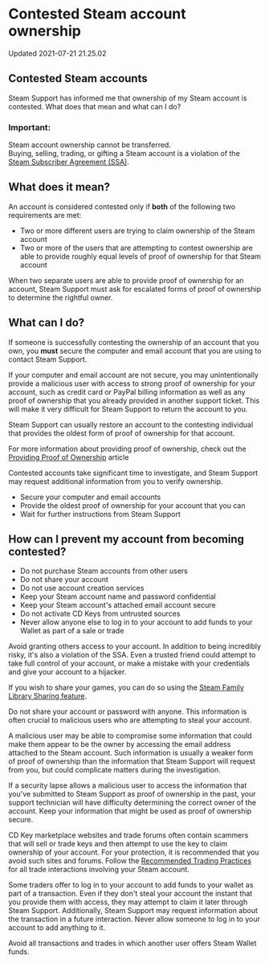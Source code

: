 # Contested Steam account ownership
Updated 2021-07-21 21.25.02

## Contested Steam accounts
Steam Support has informed me that ownership of my Steam account is contested. What does that mean and what can I do?  
  
  ### Important:
Steam account ownership cannot be transferred.  
Buying, selling, trading, or gifting a Steam account is a violation of the [Steam Subscriber Agreement (SSA)](http://store.steampowered.com/subscriber_agreement/).  
  
## What does it mean?
An account is considered contested only if **both** of the following two requirements are met:  

* Two or more different users are trying to claim ownership of the Steam account
* Two or more of the users that are attempting to contest ownership are able to provide roughly equal levels of proof of ownership for that Steam account

  
When two separate users are able to provide proof of ownership for an account, Steam Support must ask for escalated forms of proof of ownership to determine the rightful owner.  
  
  
## What can I do?
If someone is successfully contesting the ownership of an account that you own, you **must** secure the computer and email account that you are using to contact Steam Support.  
  
If your computer and email account are not secure, you may unintentionally provide a malicious user with access to strong proof of ownership for your account, such as credit card or PayPal billing information as well as any proof of ownership that you already provided in another support ticket. This will make it very difficult for Steam Support to return the account to you.  
  
Steam Support can usually restore an account to the contesting individual that provides the oldest form of proof of ownership for that account.  
  
For more information about providing proof of ownership, check out the [Providing Proof of Ownership](https://help.steampowered.com/en/faqs/view/40A0-8B4B-B54B-C51A) article  
  
Contested accounts take significant time to investigate, and Steam Support may request additional information from you to verify ownership.  

* Secure your computer and email accounts
* Provide the oldest proof of ownership for your account that you can
* Wait for further instructions from Steam Support

  
  
  
## How can I prevent my account from becoming contested?
  

* Do not purchase Steam accounts from other users
* Do not share your account
* Do not use account creation services
* Keep your Steam account name and password confidential
* Keep your Steam account's attached email account secure
* Do not activate CD Keys from untrusted sources
* Never allow anyone else to log in to your account to add funds to your Wallet as part of a sale or trade

  
  
Avoid granting others access to your account. In addition to being incredibly risky, it's also a violation of the SSA. Even a trusted friend could attempt to take full control of your account, or make a mistake with your credentials and give your account to a hijacker.   
  
If you wish to share your games, you can do so using the [Steam Family Library Sharing feature](https://help.steampowered.com/en/faqs/view/57A7-503C-991F-E9A8).  
  
Do not share your account or password with anyone. This information is often crucial to malicious users who are attempting to steal your account.  
  
A malicious user may be able to compromise some information that could make them appear to be the owner by accessing the email address attached to the Steam account. Such information is usually a weaker form of proof of ownership than the information that Steam Support will request from you, but could complicate matters during the investigation.  
  
If a security lapse allows a malicious user to access the information that you've submitted to Steam Support as proof of ownership in the past, your support technician will have difficulty determining the correct owner of the account. Keep your information that might be used as proof of ownership secure.   
  
CD Key marketplace websites and trade forums often contain scammers that will sell or trade keys and then attempt to use the key to claim ownership of your account. For your protection, it is recommended that you avoid such sites and forums. Follow the [Recommended Trading Practices](https://help.steampowered.com/en/faqs/view/18A5-167F-C27B-64A0) for all trade interactions involving your Steam account.  
  
Some traders offer to log in to your account to add funds to your wallet as part of a transaction. Even if they don't steal your account the instant that you provide them with access, they may attempt to claim it later through Steam Support. Additionally, Steam Support may request information about the transaction in a future interaction. Never allow someone to log in to your account to add anything to it.  
  
Avoid all transactions and trades in which another user offers Steam Wallet funds.